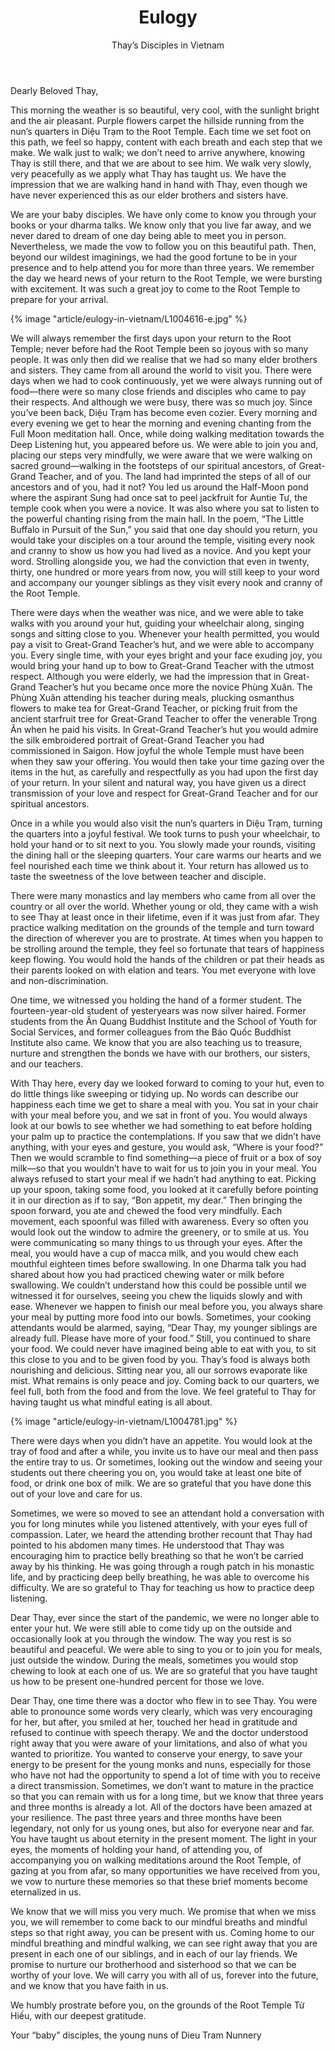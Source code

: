﻿---
title: Eulogy
author: Thay’s Disciples in Vietnam
---
<!-- author: Young nuns of Dieu Tram Nunnery -->

Dearly Beloved Thay,

<!-- {% image "article/eulogy-in-vietnam/L1004978-e.jpg" %} -->

This morning the weather is so beautiful, very cool, with the sunlight bright and the air pleasant. Purple flowers carpet the hillside running from the nun’s quarters in Diệu Trạm to the Root Temple. Each time we set foot on this path, we feel so happy, content with each breath and each step that we make. We walk just to walk; we don’t need to arrive anywhere, knowing Thay is still there, and that we are about to see him. We walk very slowly, very peacefully as we apply what Thay has taught us. We have the impression that we are walking hand in hand with Thay, even though we have never experienced this as our elder brothers and sisters have.

We are your baby disciples. We have only come to know you through your books or your dharma talks. We know only that you live far away, and we never dared to dream of one day being able to meet you in person. Nevertheless, we made the vow to follow you on this beautiful path. Then, beyond our wildest imaginings, we had the good fortune to be in your presence and to help attend you for more than three years. We remember the day we heard news of your return to the Root Temple, we were bursting with excitement. It was such a great joy to come to the Root Temple to prepare for your arrival.

{% image "article/eulogy-in-vietnam/L1004616-e.jpg" %}

We will always remember the first days upon your return to the Root Temple; never before had the Root Temple been so joyous with so many people. It was only then did we realise that we had so many elder brothers and sisters. They came from all around the world to visit you. There were days when we had to cook continuously, yet we were always running out of food—there were so many close friends and disciples who came to pay their respects. And although we were busy, there was so much joy. Since you’ve been back, Diệu Trạm has become even cozier. Every morning and every evening we get to hear the morning and evening chanting from the Full Moon meditation hall. Once, while doing walking meditation towards the Deep Listening hut, you appeared before us. We were able to join you and, placing our steps very mindfully, we were aware that we were walking on sacred ground—walking in the footsteps of our spiritual ancestors, of Great-Grand Teacher, and of you. The land had imprinted the steps of all of our ancestors and of you, had it not? You led us around the Half-Moon pond where the aspirant Sung had once sat to peel jackfruit for Auntie Tư, the temple cook when you were a novice. It was also where you sat to listen to the powerful chanting rising from the main hall. In the poem, “The Little Buffalo in Pursuit of the Sun,” you said that one day should you return, you would take your disciples on a tour around the temple, visiting every nook and cranny to show us how you had lived as a novice. And you kept your word. Strolling alongside you, we had the conviction that even in twenty, thirty, one hundred or more years from now, you will still keep to your word and accompany our younger siblings as they visit every nook and cranny of the Root Temple.

There were days when the weather was nice, and we were able to take walks with you around your hut, guiding your wheelchair along, singing songs and sitting close to you. Whenever your health permitted, you would pay a visit to Great-Grand Teacher’s hut, and we were able to accompany you. Every single time, with your eyes bright and your face exuding joy, you would bring your hand up to bow to Great-Grand Teacher with the utmost respect. Although you were elderly, we had the impression that in Great-Grand Teacher’s hut you became once more the novice Phùng Xuân. The Phùng Xuân attending his teacher during meals, plucking osmanthus flowers to make tea for Great-Grand Teacher, or picking fruit from the ancient starfruit tree for Great-Grand Teacher to offer the venerable Trọng Ân when he paid his visits. In Great-Grand Teacher’s hut you would admire the silk embroidered portrait of Great-Grand Teacher you had commissioned in Saigon. How joyful the whole Temple must have been when they saw your offering. You would then take your time gazing over the items in the hut, as carefully and respectfully as you had upon the first day of your return. In your silent and natural way, you have given us a direct transmission of your love and respect for Great-Grand Teacher and for our spiritual ancestors.

Once in a while you would also visit the nun’s quarters in Diệu Trạm, turning the quarters into a joyful festival. We took turns to push your wheelchair, to hold your hand or to sit next to you. You slowly made your rounds, visiting the dining hall or the sleeping quarters. Your care warms our hearts and we feel nourished each time we think about it. Your return has allowed us to taste the sweetness of the love between teacher and disciple.

There were many monastics and lay members who came from all over the country or all over the world. Whether young or old, they came with a wish to see Thay at least once in their lifetime, even if it was just from afar. They practice walking meditation on the grounds of the temple and turn toward the direction of wherever you are to prostrate. At times when you happen to be strolling around the temple, they feel so fortunate that tears of happiness keep flowing. You would hold the hands of the children or pat their heads as their parents looked on with elation and tears. You met everyone with love and non-discrimination.

One time, we witnessed you holding the hand of a former student. The fourteen-year-old student of yesteryears was now silver haired. Former students from the Ấn Quang Buddhist Institute and the School of Youth for Social Services, and former colleagues from the Báo Quốc Buddhist Institute also came. We know that you are also teaching us to treasure, nurture and strengthen the bonds we have with our brothers, our sisters, and our teachers.

With Thay here, every day we looked forward to coming to your hut, even to do little things like sweeping or tidying up. No words can describe our happiness each time we get to share a meal with you. You sat in your chair with your meal before you, and we sat in front of you. You would always look at our bowls to see whether we had something to eat before holding your palm up to practice the contemplations. If you saw that we didn’t have anything, with your eyes and gesture, you would ask, “Where is your food?” Then we would scramble to find something—a piece of fruit or a box of soy milk—so that you wouldn’t have to wait for us to join you in your meal. You always refused to start your meal if we hadn’t had anything to eat. Picking up your spoon, taking some food, you looked at it carefully before pointing it in our direction as if to say, “Bon appetit, my dear.” Then bringing the spoon forward, you ate and chewed the food very mindfully. Each movement, each spoonful was filled with awareness. Every so often you would look out the window to admire the greenery, or to smile at us. You were communicating so many things to us through your eyes. After the meal, you would have a cup of macca milk, and you would chew each mouthful eighteen times before swallowing. In one Dharma talk you had shared about how you had practiced chewing water or milk before swallowing. We couldn’t understand how this could be possible until we witnessed it for ourselves, seeing you chew the liquids slowly and with ease. Whenever we happen to finish our meal before you, you always share your meal by putting more food into our bowls. Sometimes, your cooking attendants would be alarmed, saying, “Dear Thay, my younger siblings are already full. Please have more of your food.” Still, you continued to share your food. We could never have imagined being able to eat with you, to sit this close to you and to be given food by you. Thay’s food is always both nourishing and delicious. Sitting near you, all our sorrows evaporate like mist. What remains is only peace and joy. Coming back to our quarters, we feel full, both from the food and from the love. We feel grateful to Thay for having taught us what mindful eating is all about.

{% image "article/eulogy-in-vietnam/L1004781.jpg" %}

There were days when you didn’t have an appetite. You would look at the tray of food and after a while, you invite us to have our meal and then pass the entire tray to us. Or sometimes, looking out the window and seeing your students out there cheering you on, you would take at least one bite of food, or drink one box of milk. We are so grateful that you have done this out of your love and care for us.

Sometimes, we were so moved to see an attendant hold a conversation with you for long minutes while you listened attentively, with your eyes full of compassion. Later, we heard the attending brother recount that Thay had pointed to his abdomen many times. He understood that Thay was encouraging him to practice belly breathing so that he won’t be carried away by his thinking. He was going through a rough patch in his monastic life, and by practicing deep belly breathing, he was able to overcome his difficulty. We are so grateful to Thay for teaching us how to practice deep listening.

Dear Thay, ever since the start of the pandemic, we were no longer able to enter your hut. We were still able to come tidy up on the outside and occasionally look at you through the window. The way you rest is so beautiful and peaceful. We were able to sing to you or to join you for meals, just outside the window. During the meals, sometimes you would stop chewing to look at each one of us. We are so grateful that you have taught us how to be present one-hundred percent for those we love.

Dear Thay, one time there was a doctor who flew in to see Thay. You were able to pronounce some words very clearly, which was very encouraging for her, but after, you smiled at her, touched her head in gratitude and refused to continue with speech therapy. We and the doctor understood right away that you were aware of your limitations, and also of what you wanted to prioritize. You wanted to conserve your energy, to save your energy to be present for the young monks and nuns, especially for those who have not had the opportunity to spend a lot of time with you to receive a direct transmission. Sometimes, we don’t want to mature in the practice so that you can remain with us for a long time, but we know that three years and three months is already a lot. All of the doctors have been amazed at your resilience. The past three years and three months have been legendary, not only for us young ones, but also for everyone near and far. You have taught us about eternity in the present moment. The light in your eyes, the moments of holding your hand, of attending you, of accompanying you on walking meditations around the Root Temple, of gazing at you from afar, so many opportunities we have received from you, we vow to nurture these memories so that these brief moments become eternalized in us.

We know that we will miss you very much. We promise that when we miss you, we will remember to come back to our mindful breaths and mindful steps so that right away, you can be present with us. Coming home to our mindful breathing and mindful walking, we can see right away that you are present in each one of our siblings, and in each of our lay friends. We promise to nurture our brotherhood and sisterhood so that we can be worthy of your love. We will carry you with all of us, forever into the future, and we know that you have faith in us.

We humbly prostrate before you, on the grounds of the Root Temple Từ Hiếu, with our deepest gratitude.

<p class="noIndent">Your “baby” disciples, the young nuns of Dieu Tram Nunnery</p>
